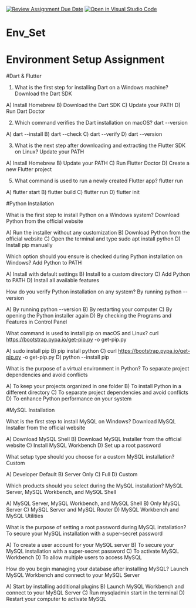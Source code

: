 [![Review Assignment Due Date](https://classroom.github.com/assets/deadline-readme-button-22041afd0340ce965d47ae6ef1cefeee28c7c493a6346c4f15d667ab976d596c.svg)](https://classroom.github.com/a/vnsr1XuU)
[![Open in Visual Studio Code](https://classroom.github.com/assets/open-in-vscode-2e0aaae1b6195c2367325f4f02e2d04e9abb55f0b24a779b69b11b9e10269abc.svg)](https://classroom.github.com/online_ide?assignment_repo_id=15642950&assignment_repo_type=AssignmentRepo)
# Env_Set

# Environment Setup Assignment

#Dart & Flutter

1. What is the first step for installing Dart on a Windows machine?
 Download the Dart SDK

A) Install Homebrew
B) Download the Dart SDK
C) Update your PATH
D) Run Dart Doctor


2. Which command verifies the Dart installation on macOS?
dart --version

A) dart --install
B) dart --check
C) dart --verify
D) dart --version


3. What is the next step after downloading and extracting the Flutter SDK on Linux?
Update your PATH

A) Install Homebrew
B) Update your PATH
C) Run Flutter Doctor
D) Create a new Flutter project


5. What command is used to run a newly created Flutter app?
 flutter run

A) flutter start
B) flutter build
C) flutter run
D) flutter init


#Python Installation

What is the first step to install Python on a Windows system?
Download Python from the official website

A) Run the installer without any customization
B) Download Python from the official website
C) Open the terminal and type sudo apt install python
D) Install pip manually

Which option should you ensure is checked during Python installation on Windows?
Add Python to PATH

A) Install with default settings
B) Install to a custom directory
C) Add Python to PATH
D) Install all available features

How do you verify Python installation on any system?
By running python --version

A) By running python --version
B) By restarting your computer
C) By opening the Python installer again
D) By checking the Programs and Features in Control Panel

What command is used to install pip on macOS and Linux?
curl https://bootstrap.pypa.io/get-pip.py -o get-pip.py

A) sudo install pip
B) pip install python
C) curl https://bootstrap.pypa.io/get-pip.py -o get-pip.py
D) python --install pip

What is the purpose of a virtual environment in Python?
To separate project dependencies and avoid conflicts

A) To keep your projects organized in one folder
B) To install Python in a different directory
C) To separate project dependencies and avoid conflicts
D) To enhance Python performance on your system

#MySQL Installation

What is the first step to install MySQL on Windows?
Download MySQL Installer from the official website

A) Download MySQL Shell
B) Download MySQL Installer from the official website
C) Install MySQL Workbench
D) Set up a root password

What setup type should you choose for a custom MySQL installation?
Custom

A) Developer Default
B) Server Only
C) Full
D) Custom

Which products should you select during the MySQL installation?
MySQL Server, MySQL Workbench, and MySQL Shell

A) MySQL Server, MySQL Workbench, and MySQL Shell
B) Only MySQL Server
C) MySQL Server and MySQL Router
D) MySQL Workbench and MySQL Utilities

What is the purpose of setting a root password during MySQL installation?
To secure your MySQL installation with a super-secret password

A) To create a user account for your MySQL server
B) To secure your MySQL installation with a super-secret password
C) To activate MySQL Workbench
D) To allow multiple users to access MySQL

How do you begin managing your database after installing MySQL?
Launch MySQL Workbench and connect to your MySQL Server

A) Start by installing additional plugins
B) Launch MySQL Workbench and connect to your MySQL Server
C) Run mysqladmin start in the terminal
D) Restart your computer to activate MySQL
